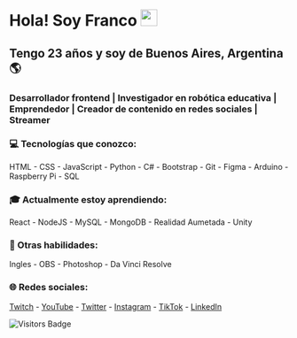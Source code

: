 <!DOCTYPE html>
<html lang="es">
<head>
        <meta charset="UTF-8">
        <meta http-equiv="X-UA-Compatible" content="IE=edge">
        <meta name="viewport" content="width=device-width, initial-scale=1.0">
        <link rel="stylesheet" href="src/css/styles.css">
</head>
<body>
        <img src="/src/img/foto-de-perfil.png" alt="" srcset="">
        <h1>Hola! Soy Franco <img style="width:30px" src="src/img/Hi.gif" alt=""></h1>
        <h2>Tengo 23 años y soy de Buenos Aires, Argentina🌎</h2>
        <h3 style="font-weight: bold;">Desarrollador frontend | Investigador en robótica educativa | Emprendedor | Creador de contenido en redes sociales | Streamer</h3>
        <h3>💻 Tecnologías que conozco:</h3>
        <p>HTML - CSS - JavaScript - Python - C# - Bootstrap - Git - Figma - Arduino - Raspberry Pi - SQL</p>
        <h3>🎓 Actualmente estoy aprendiendo:</h3>
        <p>React - NodeJS - MySQL - MongoDB - Realidad Aumetada - Unity </p>
        <h3>📌 Otras habilidades:</h3>
        <p>Ingles - OBS - Photoshop - Da Vinci Resolve</p>
        <h3>🌐 Redes sociales:</h3>
        <p><a href="https://www.twitch.tv/francolabs" target="_blank">Twitch</a> - 
        <a href="https://www.youtube.com/channel/UCQ9vGAw1n2mihHWMgwo4W8w" target="_blank">YouTube</a> - 
        <a href="https://twitter.com/francobalich" target="_blank">Twitter</a> - 
        <a href="https://www.instagram.com/francobalich/" target="_blank">Instagram</a> - 
        <a href="https://www.tiktok.com/@francobalich?" target="_blank">TikTok</a> - 
        <a href="https://www.linkedin.com/in/franco-balich/" target="_blank">LinkedIn</a></p>
        <img src="https://komarev.com/ghpvc/?username=francobalich&style=flat-square&color=0a65fe" alt="Visitors Badge"/>
</body>
</html>
